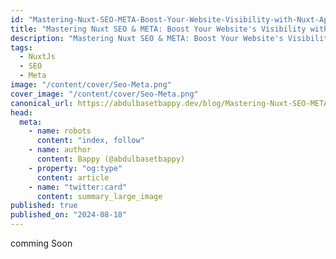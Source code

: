 ```yaml
---
id: "Mastering-Nuxt-SEO-META-Boost-Your-Website-Visibility-with-Nuxt-App"
title: "Mastering Nuxt SEO & META: Boost Your Website's Visibility with Nuxt.js"
description: "Mastering Nuxt SEO & META: Boost Your Website's Visibility with Nuxt.js"
tags:
  - NuxtJs
  - SEO
  - Meta
image: "/content/cover/Seo-Meta.png"
cover_image: "/content/cover/Seo-Meta.png"
canonical_url: https://abdulbasetbappy.dev/blog/Mastering-Nuxt-SEO-META-Boost-Your-Website-Visibility-with-Nuxt-App
head:
  meta:
    - name: robots
      content: "index, follow"
    - name: author
      content: Bappy (@abdulbasetbappy)
    - property: "og:type"
      content: article
    - name: "twitter:card"
      content: summary_large_image
published: true
published_on: "2024-08-18"
---
```


comming Soon